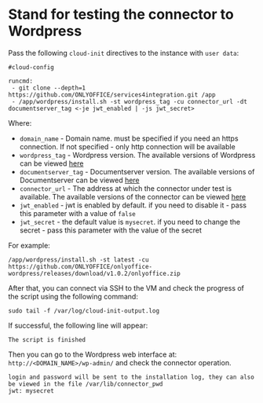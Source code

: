 # Stand for testing the connector to Wordpress

Pass the following `cloud-init` directives to the instance with `user data`:
```
#cloud-config

runcmd:
 - git clone --depth=1 https://github.com/ONLYOFFICE/services4integration.git /app
 - /app/wordpress/install.sh -st wordpress_tag -cu connector_url -dt documentserver_tag <-je jwt_enabled | -js jwt_secret>
```

Where:
 - `domain_name` - Domain name. must be specified if you need an https connection. If not specified - only http connection will be available
 - `wordpress_tag` - Wordpress version. The available versions of Wordpress can be viewed [here](https://hub.docker.com/_/wordpress?tab=tags)
 - `documentserver_tag` - Documentserver version. The available versions of Documentserver can be viewed [here](https://hub.docker.com/r/onlyoffice/documentserver/tags)
 - `connector_url` - The address at which the connector under test is available. The available versions of the connector can be viewed [here](https://github.com/ONLYOFFICE/onlyoffice-wordpress/releases)
 - `jwt_enabled` - jwt is enabled by default. if you need to disable it - pass this parameter with a value of `false`
 - `jwt_secret` - the default value is `mysecret`. if you need to change the secret - pass this parameter with the value of the secret

For example:
```
/app/wordpress/install.sh -st latest -cu https://github.com/ONLYOFFICE/onlyoffice-wordpress/releases/download/v1.0.2/onlyoffice.zip
```

After that, you can connect via SSH to the VM and check the progress of the script using the following command:
```
sudo tail -f /var/log/cloud-init-output.log
```

If successful, the following line will appear:
``` 
The script is finished
```
Then you can go to the Wordpress web interface at: `http://<DOMAIN_NAME>/wp-admin/` and check the connector operation. 
```
login and password will be sent to the installation log, they can also be viewed in the file /var/lib/connector_pwd
jwt: mysecret
```

